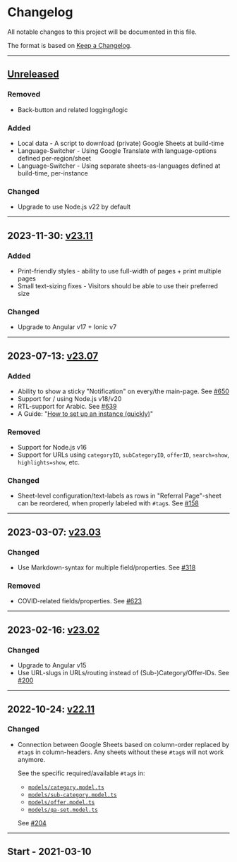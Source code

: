 # Changelog

All notable changes to this project will be documented in this file.

The format is based on [Keep a Changelog](https://keepachangelog.com/en/1.0.0/).

---

## [Unreleased](https://github.com/rodekruis/helpful-information/compare/v23.11.0...main)

### Removed

- Back-button and related logging/logic

### Added

- Local data - A script to download (private) Google Sheets at build-time
- Language-Switcher - Using Google Translate with language-options defined per-region/sheet
- Language-Switcher - Using separate sheets-as-languages defined at build-time, per-instance

### Changed

- Upgrade to use Node.js v22 by default

---

## 2023-11-30: [v23.11](https://github.com/rodekruis/helpful-information/releases/tag/v23.11.0)

### Added

- Print-friendly styles - ability to use full-width of pages + print multiple pages
- Small text-sizing fixes - Visitors should be able to use their preferred size

### Changed

- Upgrade to Angular v17 + Ionic v7

---

## 2023-07-13: [v23.07](https://github.com/rodekruis/helpful-information/releases/tag/v23.07.0)

### Added

- Ability to show a sticky "Notification" on every/the main-page. See [#650](https://github.com/rodekruis/helpful-information/pull/650)
- Support for / using Node.js v18/v20
- RTL-support for Arabic. See [#639](https://github.com/rodekruis/helpful-information/issues/639)
- A Guide: "[How to set up an instance (quickly)](./docs/Guide-How_to_set_up_an_instance.md)"

### Removed

- Support for Node.js v16
- Support for URLs using `categoryID`, `subCategoryID`, `offerID`, `search=show`, `highlights=show`, etc.

### Changed

- Sheet-level configuration/text-labels as rows in "Referral Page"-sheet can be reordered, when properly labeled with `#tag`s. See [#158](https://github.com/rodekruis/helpful-information/issues/158)

---

## 2023-03-07: [v23.03](https://github.com/rodekruis/helpful-information/releases/tag/v23.03.0)

### Changed

- Use Markdown-syntax for multiple field/properties. See [#318](https://github.com/rodekruis/helpful-information/issues/318)

### Removed

- COVID-related fields/properties. See [#623](https://github.com/rodekruis/helpful-information/issues/623)

---

## 2023-02-16: [v23.02](https://github.com/rodekruis/helpful-information/releases/tag/v23.02.0)

### Changed

- Upgrade to Angular v15
- Use URL-slugs in URLs/routing instead of (Sub-)Category/Offer-IDs. See [#200](https://github.com/rodekruis/helpful-information/issues/200)

---

## 2022-10-24: [v22.11](https://github.com/rodekruis/helpful-information/releases/tag/v22.11.0)

### Changed

- Connection between Google Sheets based on column-order replaced by `#tag`s in column-headers.
  Any sheets without these `#tag`s will not work anymore.

  See the specific required/available `#tag`s in:

  - [`models/category.model.ts`](./src/app/models/category.model.ts)
  - [`models/sub-category.model.ts`](./src/app/models/sub-category.model.ts)
  - [`models/offer.model.ts`](./src/app/models/offer.model.ts)
  - [`models/qa-set.model.ts`](./src/app/models/qa-set.model.ts)

  See [#204](https://github.com/rodekruis/helpful-information/issues/204)

---

## Start - 2021-03-10
